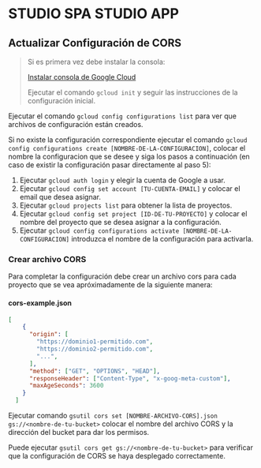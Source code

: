 # STUDIO SPA STUDIO APP

## Actualizar Configuración de CORS

> Si es primera vez debe instalar la consola:
>
> [Instalar consola de Google Cloud](https://cloud.google.com/sdk/docs/install?hl=es-419)
>
> Ejecutar el comando `gcloud init` y seguir las instrucciones de la configuración inicial.

Ejecutar el comando `gcloud config configurations list` para ver que archivos de configuración están creados.

Si no existe la configuración correspondiente ejecutar el comando `gcloud config configurations create [NOMBRE-DE-LA-CONFIGURACION]`, colocar el nombre la configuracion que se desee y siga los pasos a continuación (en caso de existir la configuración pasar directamente al paso 5):

1. Ejecutar `gcloud auth login` y elegir la cuenta de Google a usar.
2. Ejecutar `gcloud config set account [TU-CUENTA-EMAIL]` y colocar el email que desea asignar.
3. Ejecutar `gcloud projects list` para obtener la lista de proyectos.
4. Ejecutar `gcloud config set project [ID-DE-TU-PROYECTO]` y colocar el nombre del proyecto que se desea asignar a la configuración.
5. Ejecutar `gcloud config configurations activate [NOMBRE-DE-LA-CONFIGURACION]` introduzca el nombre de la configuración para activarla.

### Crear archivo CORS

Para completar la configuración debe crear un archivo cors para cada proyecto que se vea apróximadamente de la siguiente manera:

#### cors-example.json

```json
[
    {
      "origin": [
        "https://dominio1-permitido.com",
        "https://dominio2-permitido.com",
        "...",
      ],
      "method": ["GET", "OPTIONS", "HEAD"],
      "responseHeader": ["Content-Type", "x-goog-meta-custom"],
      "maxAgeSeconds": 3600
    }
  ]
```

Ejecutar comando `gsutil cors set [NOMBRE-ARCHIVO-CORS].json gs://<nombre-de-tu-bucket>` colocar el nombre del archivo CORS y la dirección del bucket para dar los permisos.

Puede ejecutar `gsutil cors get gs://<nombre-de-tu-bucket>` para verificar que la configuración de CORS se haya desplegado correctamente.
